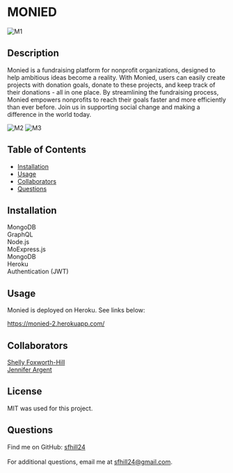 
  #                                                                         MONIED 

  ![M1](https://user-images.githubusercontent.com/49098706/228930503-9f717683-7621-4900-ad5e-c08a64de54f6.png)
  
  ## Description
  Monied is a fundraising platform for nonprofit organizations, designed to help ambitious ideas become a reality. With Monied, users can easily create projects with     donation goals, donate to these projects, and keep track of their donations - all in one place. By streamlining the fundraising process, Monied empowers nonprofits     to reach their goals faster and more efficiently than ever before. Join us in supporting social change and making a difference in the world today.
  
  ![M2](https://user-images.githubusercontent.com/49098706/228930513-122e7150-63a1-4278-9070-c3ac48126b38.png)
  ![M3](https://user-images.githubusercontent.com/49098706/228930531-96a534ce-1b70-4edd-bc19-22380ee82932.png)


  ## Table of Contents 

  - [Installation](#installation)
  - [Usage](#usage)
  - [Collaborators](#collaborators)
  - [Questions](#questions)
  
  ## Installation
   MongoDB </br>
   GraphQL  </br>
   Node.js </br>
   MoExpress.js </br>
   MongoDB </br>
   Heroku </br>
   Authentication (JWT) </br>
  
  ## Usage
  Monied is deployed on Heroku. See links below:

  https://monied-2.herokuapp.com/

  
  ## Collaborators
  [Shelly Foxworth-Hill](https://github.com/sfhill24)</br>
  [Jennifer Argent](https://github.com/jrargent)
  
  ## License
  MIT was used for this project.
  
  ## Questions
 Find me on GitHub: [sfhill24](https://github.com/sfhill24)<br /> 
 </br>
 For additional questions, email me at sfhill24@gmail.com.  
